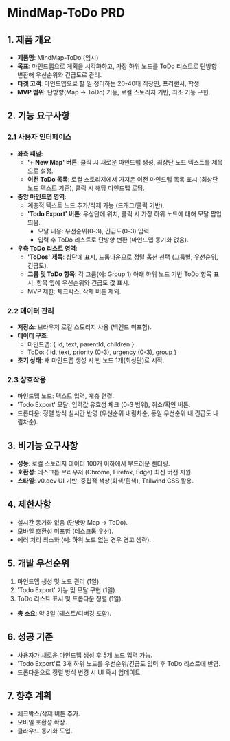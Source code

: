 # MindMap-ToDo PRD

## 1. 제품 개요
- **제품명**: MindMap-ToDo (임시)
- **목표**: 마인드맵으로 계획을 시각화하고, 가장 하위 노드를 ToDo 리스트로 단방향 변환해 우선순위와 긴급도로 관리.
- **타겟 고객**: 마인드맵으로 할 일 정리하는 20-40대 직장인, 프리랜서, 학생.
- **MVP 범위**: 단방향(Map → ToDo) 기능, 로컬 스토리지 기반, 최소 기능 구현.

## 2. 기능 요구사항
### 2.1 사용자 인터페이스
- **좌측 패널**:
  - **'+ New Map' 버튼**: 클릭 시 새로운 마인드맵 생성, 최상단 노드 텍스트를 제목으로 설정.
  - **이전 ToDo 목록**: 로컬 스토리지에서 가져온 이전 마인드맵 목록 표시 (최상단 노드 텍스트 기준), 클릭 시 해당 마인드맵 로딩.
- **중앙 마인드맵 영역**:
  - 계층적 텍스트 노드 추가/삭제 가능 (드래그/클릭 기반).
  - **'Todo Export' 버튼**: 우상단에 위치, 클릭 시 가장 하위 노드에 대해 모달 팝업 띄움.
    - 모달 내용: 우선순위(0-3), 긴급도(0-3) 입력.
    - 입력 후 ToDo 리스트로 단방향 변환 (마인드맵 동기화 없음).
- **우측 ToDo 리스트 영역**:
  - **'ToDos' 제목**: 상단에 표시, 드롭다운으로 정렬 옵션 선택 (그룹별, 우선순위, 긴급도).
  - **그룹 및 ToDo 항목**: 각 그룹(예: Group 1) 아래 하위 노드 기반 ToDo 항목 표시, 항목 옆에 우선순위와 긴급도 값 표시.
  - MVP 제한: 체크박스, 삭제 버튼 제외.

### 2.2 데이터 관리
- **저장소**: 브라우저 로컬 스토리지 사용 (백엔드 미포함).
- **데이터 구조**:
  - 마인드맵: { id, text, parentId, children }
  - ToDo: { id, text, priority (0-3), urgency (0-3), group }
- **초기 상태**: 새 마인드맵 생성 시 빈 노드 1개(최상단)로 시작.

### 2.3 상호작용
- 마인드맵 노드: 텍스트 입력, 계층 연결.
- 'Todo Export' 모달: 입력값 유효성 체크 (0-3 범위), 취소/확인 버튼.
- 드롭다운: 정렬 방식 실시간 반영 (우선순위 내림차순, 동일 우선순위 내 긴급도 내림차순).

## 3. 비기능 요구사항
- **성능**: 로컬 스토리지 데이터 100개 이하에서 부드러운 렌더링.
- **호환성**: 데스크톱 브라우저 (Chrome, Firefox, Edge) 최신 버전 지원.
- **스타일**: v0.dev UI 기반, 중립적 색상(회색/흰색), Tailwind CSS 활용.

## 4. 제한사항
- 실시간 동기화 없음 (단방향 Map → ToDo).
- 모바일 호환성 미포함 (데스크톱 우선).
- 에러 처리 최소화 (예: 하위 노드 없는 경우 경고 생략).

## 5. 개발 우선순위
1. 마인드맵 생성 및 노드 관리 (1일).
2. 'Todo Export' 기능 및 모달 구현 (1일).
3. ToDo 리스트 표시 및 드롭다운 정렬 (1일).
- **총 소요**: 약 3일 (테스트/디버깅 포함).

## 6. 성공 기준
- 사용자가 새로운 마인드맵 생성 후 5개 노드 입력 가능.
- 'Todo Export'로 3개 하위 노드를 우선순위/긴급도 입력 후 ToDo 리스트에 반영.
- 드롭다운으로 정렬 방식 변경 시 UI 즉시 업데이트.

## 7. 향후 계획
- 체크박스/삭제 버튼 추가.
- 모바일 호환성 확장.
- 클라우드 동기화 도입.